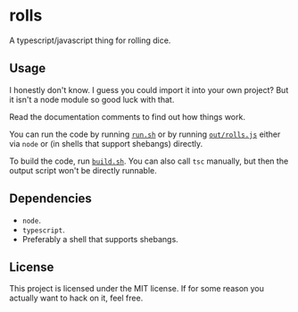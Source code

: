# rolls

A typescript/javascript thing for rolling dice.

## Usage

I honestly don't know. I guess you could import it into your own project? But it isn't a node module so good luck with that.

Read the documentation comments to find out how things work.

You can run the code by running [`run.sh`](./run.sh) or by running [`out/rolls.js`](./out/rolls.js) either via `node` or (in shells that support shebangs) directly.

To build the code, run [`build.sh`](./build.sh). You can also call `tsc` manually, but then the output script won't be directly runnable.

## Dependencies

-   `node`.
-   `typescript`.
-   Preferably a shell that supports shebangs.

## License

This project is licensed under the MIT license. If for some reason you actually want to hack on it, feel free.
